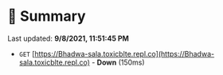 # 📖 Summary
Last updated: **9/8/2021, 11:51:45 PM**

- `GET` [https://Bhadwa-sala.toxicblte.repl.co](https://Bhadwa-sala.toxicblte.repl.co) - **Down** (150ms)
